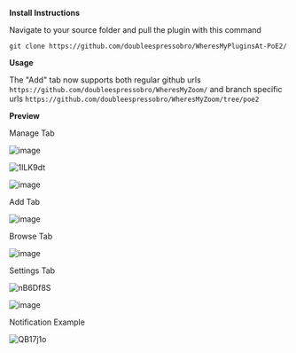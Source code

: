 **Install Instructions**

Navigate to your source folder and pull the plugin with this command
```
git clone https://github.com/doubleespressobro/WheresMyPluginsAt-PoE2/
```

**Usage**

The "Add" tab now supports both regular github urls `https://github.com/doubleespressobro/WheresMyZoom/` and branch specific urls `https://github.com/doubleespressobro/WheresMyZoom/tree/poe2`

**Preview**

Manage Tab

![image](https://github.com/user-attachments/assets/cb08e596-0adc-4860-8575-67deab11e7f6)

![1ILK9dt](https://github.com/user-attachments/assets/6cb0d2c7-45bc-4d8d-9ce0-6d85e26e4924)

![image](https://github.com/user-attachments/assets/dcb038f7-d14d-4fdb-8394-d8a3c6441626)

Add Tab

![image](https://github.com/user-attachments/assets/98cea130-5dd2-47c5-96e0-d490ecd436ce)

Browse Tab

![image](https://github.com/user-attachments/assets/df88735b-94f6-4a1a-a00c-04a8b32b7a77)

Settings Tab

![nB6Df8S](https://github.com/user-attachments/assets/f6e721be-7ac6-4712-9f7c-d569ea03d21e)

![image](https://github.com/user-attachments/assets/8a19a0ff-2d4a-4dbc-8a52-6d219832a9f8)

Notification Example

![QB17j1o](https://github.com/user-attachments/assets/1a622867-7c34-46f8-b9dc-39491a300eba)

